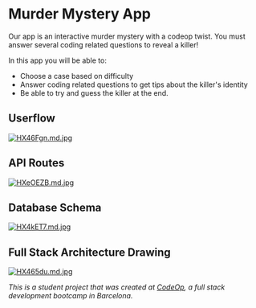 # Murder Mystery App

Our app is an interactive murder mystery with a codeop twist. You must answer several coding related questions to reveal a killer! 

In this app you will be able to:
 - Choose a case based on difficulty
 - Answer coding related questions to get tips about the killer's identity
 - Be able to try and guess the killer at the end.


## Userflow

[![HX46Fgn.md.jpg](https://iili.io/HX46Fgn.md.jpg)](https://freeimage.host/i/HX46Fgn)

## API Routes

[![HXeOEZB.md.jpg](https://iili.io/HXeOEZB.md.jpg)](https://freeimage.host/i/HXeOEZB)

## Database Schema

[![HX4kET7.md.jpg](https://iili.io/HX4kET7.md.jpg)](https://freeimage.host/i/HX4kET7)

## Full Stack Architecture Drawing

[![HX465du.md.jpg](https://iili.io/HX465du.md.jpg)](https://freeimage.host/i/HX465du)


 _This is a student project that was created at [CodeOp](http://codeop.tech), a full stack development bootcamp in Barcelona._
 
